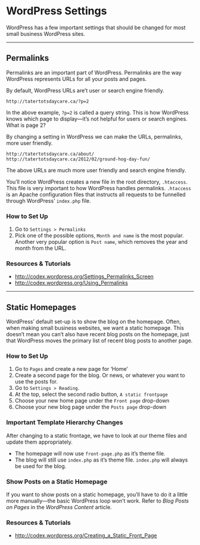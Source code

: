 # WordPress Settings

WordPress has a few important settings that should be changed for most small business WordPress sites.

---

## Permalinks

Permalinks are an important part of WordPress. Permalinks are the way WordPress represents URLs for all your posts and pages.

By default, WordPress URLs are’t user or search engine friendly.

```
http://tatertotsdaycare.ca/?p=2
```

In the above example, `?p=2` is called a query string. This is how WordPress knows which page to display—it’s not helpful for users or search engines. What is page 2?

By changing a setting in WordPress we can make the URLs, permalinks, more user friendly.

```
http://tatertotsdaycare.ca/about/
http://tatertotsdaycare.ca/2012/02/ground-hog-day-fun/
```

The above URLs are much more user friendly and search engine friendly.

You’ll notice WordPress creates a new file in the root directory, `.htaccess`. This file is very important to how WordPress handles permalinks. `.htaccess` is an Apache configuration files that instructs all requests to be funnelled through WordPress’ `index.php` file.

### How to Set Up

1. Go to `Settings > Permalinks`
2. Pick one of the possible options, `Month and name` is the most popular. Another very popular option is `Post name`, which removes the year and month from the URL.

### Resources & Tutorials

- <http://codex.wordpress.org/Settings_Permalinks_Screen>
- <http://codex.wordpress.org/Using_Permalinks>

---

## Static Homepages

WordPress’ default set-up is to show the blog on the homepage. Often, when making small business websites, we want a static homepage. This doesn’t mean you can’t also have recent blog posts on the homepage, just that WordPress moves the primary list of recent blog posts to another page.

### How to Set Up

1. Go to `Pages` and create a new page for ‘Home’
2. Create a second page for the blog. Or news, or whatever you want to use the posts for.
3. Go to `Settings > Reading`.
4. At the top, select the second radio button, `A static frontpage`
5. Choose your new home page under the `Front page` drop-down
6. Choose your new blog page under the `Posts page` drop-down

### Important Template Hierarchy Changes

After changing to a static frontage, we have to look at our theme files and update them appropriately.

- The homepage will now use `front-page.php` as it’s theme file.
- The blog will still use `index.php` as it’s theme file. `index.php` will always be used for the blog.

### Show Posts on a Static Homepage

If you want to show posts on a static homepage, you’ll have to do it a little more manually—the basic WordPress loop won’t work. Refer to *Blog Posts on Pages* in the *WordPress Content* article.


### Resources & Tutorials

- <http://codex.wordpress.org/Creating_a_Static_Front_Page>
